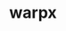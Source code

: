 ---
title: "warpx"
layout: cache
categories: [package, v0.18.1]
meta: {"versions": ["22.06"], "compilers": ["gcc@=7.3.1", "gcc@=7.5.0"], "oss": ["amzn2", "ubuntu18.04"], "platforms": ["linux"], "targets": ["aarch64", "graviton2", "x86_64", "x86_64_v3", "x86_64_v4"], "stacks": ["aws-ahug", "aws-ahug-aarch64", "e4s", "root"], "num_specs": 7, "num_specs_by_stack": {"root": 7, "e4s": 3, "aws-ahug-aarch64": 2, "aws-ahug": 2}}
spec_details: [{"hash": "6qo65t2yg3j3zpx6besjcaivzxlcbsko", "compiler": "gcc@=7.5.0", "versions": ["22.06"], "os": "ubuntu18.04", "platform": "linux", "target": "x86_64", "variants": ["+app", "~ascent", "build_type=RelWithDebInfo", "compute=omp", "dims=3", "~eb", "~ipo", "+lib", "+mpi", "+mpithreadmultiple", "+openpmd", "patches=0ae573d", "precision=double", "+psatd", "+qed", "~qedtablegen", "+shared", "+tprof"], "stacks": ["root", "e4s"], "size": "-", "tarball": "https://binaries.spack.io/releases/v0.18.1/build_cache/linux-ubuntu18.04-x86_64/gcc-7.5.0/warpx-22.06/linux-ubuntu18.04-x86_64-gcc-7.5.0-warpx-22.06-6qo65t2yg3j3zpx6besjcaivzxlcbsko.spack"}, {"hash": "2gcqcgxkkrdwz5mj2mlkraxmdp3yohpl", "compiler": "gcc@=7.3.1", "versions": ["22.06"], "os": "amzn2", "platform": "linux", "target": "graviton2", "variants": ["+app", "~ascent", "build_type=RelWithDebInfo", "compute=omp", "dims=3", "~eb", "~ipo", "+lib", "+mpi", "+mpithreadmultiple", "+openpmd", "patches=0ae573d", "precision=double", "+psatd", "+qed", "~qedtablegen", "+shared", "+tprof"], "stacks": ["aws-ahug-aarch64", "root"], "size": "-", "tarball": "https://binaries.spack.io/releases/v0.18.1/build_cache/linux-amzn2-graviton2/gcc-7.3.1/warpx-22.06/linux-amzn2-graviton2-gcc-7.3.1-warpx-22.06-2gcqcgxkkrdwz5mj2mlkraxmdp3yohpl.spack"}, {"hash": "2bvrkx4nj5kaou3cglwwiovvergo72v3", "compiler": "gcc@=7.3.1", "versions": ["22.06"], "os": "amzn2", "platform": "linux", "target": "aarch64", "variants": ["+app", "~ascent", "build_type=RelWithDebInfo", "compute=omp", "dims=3", "~eb", "~ipo", "+lib", "+mpi", "+mpithreadmultiple", "+openpmd", "patches=0ae573d", "precision=double", "+psatd", "+qed", "~qedtablegen", "+shared", "+tprof"], "stacks": ["aws-ahug-aarch64", "root"], "size": "-", "tarball": "https://binaries.spack.io/releases/v0.18.1/build_cache/linux-amzn2-aarch64/gcc-7.3.1/warpx-22.06/linux-amzn2-aarch64-gcc-7.3.1-warpx-22.06-2bvrkx4nj5kaou3cglwwiovvergo72v3.spack"}, {"hash": "c4ohpdaycm62go3l3zcvzjuxx3vuxhph", "compiler": "gcc@=7.5.0", "versions": ["22.06"], "os": "ubuntu18.04", "platform": "linux", "target": "x86_64", "variants": ["+app", "~ascent", "build_type=RelWithDebInfo", "compute=omp", "dims=2", "~eb", "~ipo", "+lib", "+mpi", "+mpithreadmultiple", "+openpmd", "patches=0ae573d", "precision=double", "+psatd", "+qed", "~qedtablegen", "+shared", "+tprof"], "stacks": ["root", "e4s"], "size": "-", "tarball": "https://binaries.spack.io/releases/v0.18.1/build_cache/linux-ubuntu18.04-x86_64/gcc-7.5.0/warpx-22.06/linux-ubuntu18.04-x86_64-gcc-7.5.0-warpx-22.06-c4ohpdaycm62go3l3zcvzjuxx3vuxhph.spack"}, {"hash": "4i2lomlppucux5wmju4hgcjufuk7o7gw", "compiler": "gcc@=7.3.1", "versions": ["22.06"], "os": "amzn2", "platform": "linux", "target": "x86_64_v3", "variants": ["+app", "~ascent", "build_type=RelWithDebInfo", "compute=omp", "dims=3", "~eb", "~ipo", "+lib", "+mpi", "+mpithreadmultiple", "+openpmd", "patches=0ae573d", "precision=double", "+psatd", "+qed", "~qedtablegen", "+shared", "+tprof"], "stacks": ["root", "aws-ahug"], "size": "-", "tarball": "https://binaries.spack.io/releases/v0.18.1/build_cache/linux-amzn2-x86_64_v3/gcc-7.3.1/warpx-22.06/linux-amzn2-x86_64_v3-gcc-7.3.1-warpx-22.06-4i2lomlppucux5wmju4hgcjufuk7o7gw.spack"}, {"hash": "b365wqifz66p6v3lbizrnrdussvlufhi", "compiler": "gcc@=7.5.0", "versions": ["22.06"], "os": "ubuntu18.04", "platform": "linux", "target": "x86_64", "variants": ["+app", "~ascent", "build_type=RelWithDebInfo", "compute=omp", "dims=rz", "~eb", "~ipo", "+lib", "+mpi", "+mpithreadmultiple", "+openpmd", "patches=0ae573d", "precision=double", "+psatd", "+qed", "~qedtablegen", "+shared", "+tprof"], "stacks": ["root", "e4s"], "size": "-", "tarball": "https://binaries.spack.io/releases/v0.18.1/build_cache/linux-ubuntu18.04-x86_64/gcc-7.5.0/warpx-22.06/linux-ubuntu18.04-x86_64-gcc-7.5.0-warpx-22.06-b365wqifz66p6v3lbizrnrdussvlufhi.spack"}, {"hash": "ct2j2lvoae5jqlvm63tpud7fxzj64q5y", "compiler": "gcc@=7.3.1", "versions": ["22.06"], "os": "amzn2", "platform": "linux", "target": "x86_64_v4", "variants": ["+app", "~ascent", "build_type=RelWithDebInfo", "compute=omp", "dims=3", "~eb", "~ipo", "+lib", "+mpi", "+mpithreadmultiple", "+openpmd", "patches=0ae573d", "precision=double", "+psatd", "+qed", "~qedtablegen", "+shared", "+tprof"], "stacks": ["root", "aws-ahug"], "size": "-", "tarball": "https://binaries.spack.io/releases/v0.18.1/build_cache/linux-amzn2-x86_64_v4/gcc-7.3.1/warpx-22.06/linux-amzn2-x86_64_v4-gcc-7.3.1-warpx-22.06-ct2j2lvoae5jqlvm63tpud7fxzj64q5y.spack"}]
---